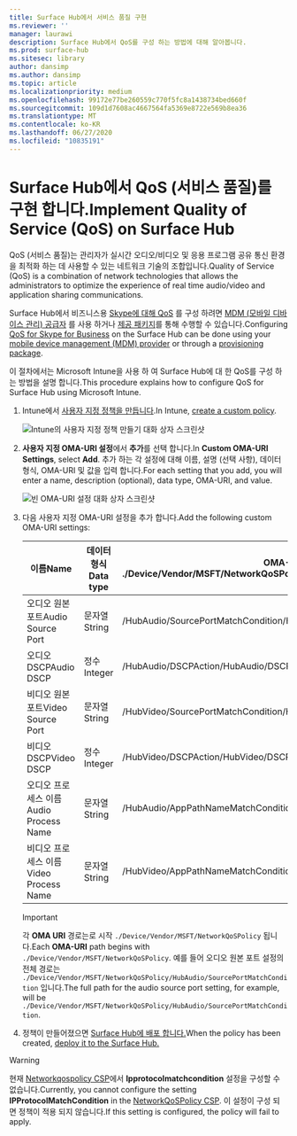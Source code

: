 ```yaml
---
title: Surface Hub에서 서비스 품질 구현
ms.reviewer: ''
manager: laurawi
description: Surface Hub에서 QoS를 구성 하는 방법에 대해 알아봅니다.
ms.prod: surface-hub
ms.sitesec: library
author: dansimp
ms.author: dansimp
ms.topic: article
ms.localizationpriority: medium
ms.openlocfilehash: 99172e77be260559c770f5fc8a1438734bed660f
ms.sourcegitcommit: 109d1d7608ac4667564fa5369e8722e569b8ea36
ms.translationtype: MT
ms.contentlocale: ko-KR
ms.lasthandoff: 06/27/2020
ms.locfileid: "10835191"
---
```

# <span data-ttu-id="899bc-103">Surface Hub에서 QoS (서비스 품질)를 구현 합니다.</span><span class="sxs-lookup"><span data-stu-id="899bc-103">Implement Quality of Service (QoS) on Surface Hub</span></span>

<span data-ttu-id="899bc-104">QoS (서비스 품질)는 관리자가 실시간 오디오/비디오 및 응용 프로그램 공유 통신 환경을 최적화 하는 데 사용할 수 있는 네트워크 기술의 조합입니다.</span><span class="sxs-lookup"><span data-stu-id="899bc-104">Quality of Service (QoS) is a combination of network technologies that allows the administrators to optimize the experience of real time audio/video and application sharing communications.</span></span>
 
<span data-ttu-id="899bc-105">Surface Hub에서 비즈니스용 [Skype에 대해 QoS](https://docs.microsoft.com/windows/client-management/mdm/networkqospolicy-csp) 를 구성 하려면 [MDM (모바일 디바이스 관리) 공급자](manage-settings-with-mdm-for-surface-hub.md) 를 사용 하거나 [제공 패키지](provisioning-packages-for-surface-hub.md)를 통해 수행할 수 있습니다.</span><span class="sxs-lookup"><span data-stu-id="899bc-105">Configuring [QoS for Skype for Business](https://docs.microsoft.com/windows/client-management/mdm/networkqospolicy-csp) on the Surface Hub can be done using your [mobile device management (MDM) provider](manage-settings-with-mdm-for-surface-hub.md) or through a [provisioning package](provisioning-packages-for-surface-hub.md).</span></span> 
 
 
<span data-ttu-id="899bc-106">이 절차에서는 Microsoft Intune을 사용 하 여 Surface Hub에 대 한 QoS를 구성 하는 방법을 설명 합니다.</span><span class="sxs-lookup"><span data-stu-id="899bc-106">This procedure explains how to configure QoS for Surface Hub using Microsoft Intune.</span></span> 

1. <span data-ttu-id="899bc-107">Intune에서 [사용자 지정 정책을 만듭니다](https://docs.microsoft.com/intune/custom-settings-configure).</span><span class="sxs-lookup"><span data-stu-id="899bc-107">In Intune, [create a custom policy](https://docs.microsoft.com/intune/custom-settings-configure).</span></span>

    ![Intune의 사용자 지정 정책 만들기 대화 상자 스크린샷](images/qos-create.png)

2. <span data-ttu-id="899bc-109">**사용자 지정 OMA-URI 설정**에서 **추가**를 선택 합니다.</span><span class="sxs-lookup"><span data-stu-id="899bc-109">In **Custom OMA-URI Settings**, select **Add**.</span></span> <span data-ttu-id="899bc-110">추가 하는 각 설정에 대해 이름, 설명 (선택 사항), 데이터 형식, OMA-URI 및 값을 입력 합니다.</span><span class="sxs-lookup"><span data-stu-id="899bc-110">For each setting that you add, you will enter a name, description (optional), data type, OMA-URI, and value.</span></span>

    ![빈 OMA-URI 설정 대화 상자 스크린샷](images/qos-setting.png)

3. <span data-ttu-id="899bc-112">다음 사용자 지정 OMA-URI 설정을 추가 합니다.</span><span class="sxs-lookup"><span data-stu-id="899bc-112">Add the following custom OMA-URI settings:</span></span>

    <span data-ttu-id="899bc-113">이름</span><span class="sxs-lookup"><span data-stu-id="899bc-113">Name</span></span> | <span data-ttu-id="899bc-114">데이터 형식</span><span class="sxs-lookup"><span data-stu-id="899bc-114">Data type</span></span> | <span data-ttu-id="899bc-115">OMA-URI</span><span class="sxs-lookup"><span data-stu-id="899bc-115">OMA-URI</span></span><br><span data-ttu-id="899bc-116">./Device/Vendor/MSFT/NetworkQoSPolicy</span><span class="sxs-lookup"><span data-stu-id="899bc-116">./Device/Vendor/MSFT/NetworkQoSPolicy</span></span> |  <span data-ttu-id="899bc-117">값</span><span class="sxs-lookup"><span data-stu-id="899bc-117">Value</span></span>
    --- | --- | --- | ---
    <span data-ttu-id="899bc-118">오디오 원본 포트</span><span class="sxs-lookup"><span data-stu-id="899bc-118">Audio Source Port</span></span> | <span data-ttu-id="899bc-119">문자열</span><span class="sxs-lookup"><span data-stu-id="899bc-119">String</span></span> |  <span data-ttu-id="899bc-120">/HubAudio/SourcePortMatchCondition</span><span class="sxs-lookup"><span data-stu-id="899bc-120">/HubAudio/SourcePortMatchCondition</span></span>  |   <span data-ttu-id="899bc-121">Skype 관리자에 게 서 값을 구합니다.</span><span class="sxs-lookup"><span data-stu-id="899bc-121">Get the values from your Skype administrator</span></span>
    <span data-ttu-id="899bc-122">오디오 DSCP</span><span class="sxs-lookup"><span data-stu-id="899bc-122">Audio DSCP</span></span> | <span data-ttu-id="899bc-123">정수</span><span class="sxs-lookup"><span data-stu-id="899bc-123">Integer</span></span> |  <span data-ttu-id="899bc-124">/HubAudio/DSCPAction</span><span class="sxs-lookup"><span data-stu-id="899bc-124">/HubAudio/DSCPAction</span></span>  |   <span data-ttu-id="899bc-125">46</span><span class="sxs-lookup"><span data-stu-id="899bc-125">46</span></span>
    <span data-ttu-id="899bc-126">비디오 원본 포트</span><span class="sxs-lookup"><span data-stu-id="899bc-126">Video Source Port</span></span> | <span data-ttu-id="899bc-127">문자열</span><span class="sxs-lookup"><span data-stu-id="899bc-127">String</span></span> |  <span data-ttu-id="899bc-128">/HubVideo/SourcePortMatchCondition</span><span class="sxs-lookup"><span data-stu-id="899bc-128">/HubVideo/SourcePortMatchCondition</span></span>   |  <span data-ttu-id="899bc-129">Skype 관리자에 게 서 값을 구합니다.</span><span class="sxs-lookup"><span data-stu-id="899bc-129">Get the values from your Skype administrator</span></span>
    <span data-ttu-id="899bc-130">비디오 DSCP</span><span class="sxs-lookup"><span data-stu-id="899bc-130">Video DSCP</span></span> | <span data-ttu-id="899bc-131">정수</span><span class="sxs-lookup"><span data-stu-id="899bc-131">Integer</span></span> |  <span data-ttu-id="899bc-132">/HubVideo/DSCPAction</span><span class="sxs-lookup"><span data-stu-id="899bc-132">/HubVideo/DSCPAction</span></span>   |   <span data-ttu-id="899bc-133">34</span><span class="sxs-lookup"><span data-stu-id="899bc-133">34</span></span>
    <span data-ttu-id="899bc-134">오디오 프로세스 이름</span><span class="sxs-lookup"><span data-stu-id="899bc-134">Audio Process Name</span></span> | <span data-ttu-id="899bc-135">문자열</span><span class="sxs-lookup"><span data-stu-id="899bc-135">String</span></span> |  <span data-ttu-id="899bc-136">/HubAudio/AppPathNameMatchCondition</span><span class="sxs-lookup"><span data-stu-id="899bc-136">/HubAudio/AppPathNameMatchCondition</span></span>  |   <span data-ttu-id="899bc-137">Microsoft.PPISkype.Windows.exe</span><span class="sxs-lookup"><span data-stu-id="899bc-137">Microsoft.PPISkype.Windows.exe</span></span>
    <span data-ttu-id="899bc-138">비디오 프로세스 이름</span><span class="sxs-lookup"><span data-stu-id="899bc-138">Video Process Name</span></span> | <span data-ttu-id="899bc-139">문자열</span><span class="sxs-lookup"><span data-stu-id="899bc-139">String</span></span> |  <span data-ttu-id="899bc-140">/HubVideo/AppPathNameMatchCondition</span><span class="sxs-lookup"><span data-stu-id="899bc-140">/HubVideo/AppPathNameMatchCondition</span></span>  |   <span data-ttu-id="899bc-141">Microsoft.PPISkype.Windows.exe</span><span class="sxs-lookup"><span data-stu-id="899bc-141">Microsoft.PPISkype.Windows.exe</span></span>

    >[!IMPORTANT]
    ><span data-ttu-id="899bc-142">각 **OMA URI** 경로는로 시작 `./Device/Vendor/MSFT/NetworkQoSPolicy` 됩니다.</span><span class="sxs-lookup"><span data-stu-id="899bc-142">Each **OMA-URI** path begins with `./Device/Vendor/MSFT/NetworkQoSPolicy`.</span></span> <span data-ttu-id="899bc-143">예를 들어 오디오 원본 포트 설정의 전체 경로는 `./Device/Vendor/MSFT/NetworkQoSPolicy/HubAudio/SourcePortMatchCondition` 입니다.</span><span class="sxs-lookup"><span data-stu-id="899bc-143">The full path for the audio source port setting, for example, will be `./Device/Vendor/MSFT/NetworkQoSPolicy/HubAudio/SourcePortMatchCondition`.</span></span>




4. <span data-ttu-id="899bc-144">정책이 만들어졌으면 [Surface Hub에 배포 합니다.](manage-settings-with-mdm-for-surface-hub.md#manage-surface-hub-settings-with-mdm)</span><span class="sxs-lookup"><span data-stu-id="899bc-144">When the policy has been created, [deploy it to the Surface Hub.](manage-settings-with-mdm-for-surface-hub.md#manage-surface-hub-settings-with-mdm)</span></span>


>[!WARNING]
><span data-ttu-id="899bc-145">현재 [Networkqospolicy CSP](https://docs.microsoft.com/windows/client-management/mdm/networkqospolicy-csp)에서 **Ipprotocolmatchcondition** 설정을 구성할 수 없습니다.</span><span class="sxs-lookup"><span data-stu-id="899bc-145">Currently, you cannot configure the setting **IPProtocolMatchCondition** in the [NetworkQoSPolicy CSP](https://docs.microsoft.com/windows/client-management/mdm/networkqospolicy-csp).</span></span> <span data-ttu-id="899bc-146">이 설정이 구성 되 면 정책이 적용 되지 않습니다.</span><span class="sxs-lookup"><span data-stu-id="899bc-146">If this setting is configured, the policy will fail to apply.</span></span>
 
